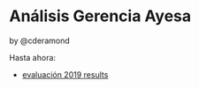 # Análisis Gerencia Ayesa
by @cderamond

Hasta ahora:
* [evaluación 2019 results](./Eval2019%20analisis/resultados%20eval%20personal.ipynb)
